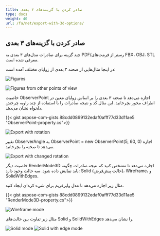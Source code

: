 ```yaml
---
title: صادر کردن با گزینه‌های ۳ بعدی
type: docs
weight: 40
url: /fa/net/export-with-3d-options/
---
```


## **صادر کردن با گزینه‌های ۳ بعدی**

چند گزینه برای صادرات مدل‌های ۳ بعدی به PDF/رستر از فرمت‌های FBX، OBJ، STL معرفی شده است.

در اینجا مثال‌هایی از صحنه ۳ بعدی از زوایای مختلف آمده است:

![Figures](/_assets/guide/3d/fig1.png)

![Figures from other points of view](/_assets/guide/3d/fig2.png)

خاصیت ObserverPoint اجازه می‌دهد تا صحنه ۳ بعدی را بر اساس زوایای معین در اطراف محور بچرخانید. این مثال کد و نتیجه صادرات را با استفاده از چند زاویه چرخش دلخواه نشان می‌دهد.

{{< gist aspose-com-gists 88cdd0899132edaf0afff77d33d11ae5 "ObserverPoint-property.cs">}}

![Export with rotation](/_assets/guide/3d/fig3.png)

تغییر ObserverAngle به ObserverPoint = new ObserverPoint(5, 60, 0) اجازه می‌دهد تا صحنه را بچرخانید.

![Export with changed rotation](/_assets/guide/3d/fig4.png)

خاصیت دیگر RenderMode3D اجازه می‌دهد تا مشخص کنید که نتیجه صادرات چگونه باید نمایش داده شود. سه حالت وجود دارد: Solid (حالت پیش‌فرض)، Wireframe، و SolidWithEdges.

مثال زیر اجازه می‌دهد تا مدل وایرفریم برای شیء کره‌ای ایجاد کنید.

{{< gist aspose-com-gists 88cdd0899132edaf0afff77d33d11ae5 "RenderMode3D-property.cs">}}

![Wireframe mode](/_assets/guide/3d/fig5.png)

مثال زیر تفاوت بین حالت‌های Solid و SolidWithEdges را نشان می‌دهد.

![Solid mode](/_assets/guide/3d/fig6.png)
![Solid with edge mode](/_assets/guide/3d/fig7.png)
